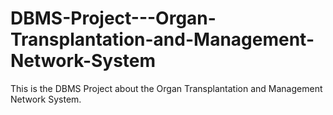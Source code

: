 # DBMS-Project---Organ-Transplantation-and-Management-Network-System      

This is the DBMS Project about the Organ Transplantation and Management Network System.  
